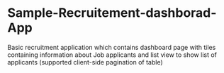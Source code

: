 # Sample-Recruitement-dashborad-App
Basic recruitment application which contains dashboard page with tiles containing information about Job applicants and list view to show list of applicants (supported client-side pagination of table)
